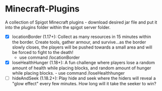 # Minecraft-Plugins
A collection of Spigot Minecraft plugins - download desired jar file and put it into the plugins folder within the spigot server folder.

- [X] locationBorder (1.17+): Collect as many resources in 15 minutes within the border. Create tools, gather armour, and survive...as the border slowly closes, the players will be pushed towards a small area and will be forced to fight to the death!
  - use command /locationBorder
- [X] loseHealthHunger (1.18+): A fun challenge where players lose a random amount of health while placing blocks, and random amount of hunger while placing blocks.      - use command /loseHealthhunger <bool>
- [ ] hideAndSeek (1.18.2+): Play hide and seek where the hiders will reveal a "glow effect" every few minutes. How long will it take the seeker to win?

